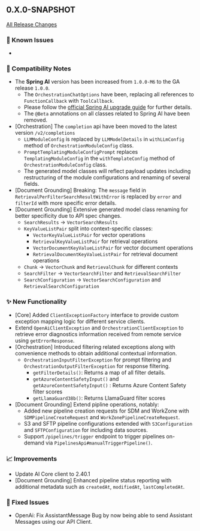 ## 0.X.0-SNAPSHOT

[All Release Changes](https://github.com/SAP/ai-sdk-java/releases/)

### 🚧 Known Issues

-

### 🔧 Compatibility Notes

- The **Spring AI** version has been increased from `1.0.0-M6` to the GA release `1.0.0`.
    - The `OrchestrationChatOptions` have been, replacing all references to `FunctionCallback` with `ToolCallback`.
    - Please follow the [official Spring AI upgrade guide](https://docs.spring.io/spring-ai/reference/upgrade-notes.html#upgrading-to-1-0-0-RC1) for further details.
    - The `@Beta` annotations on all classes related to Spring AI have been removed.
- [Orchestration] The `completion` api have been moved to the latest version `/v2/completions`
    - `LLMModuleConfig` is replaced by `LLMModelDetails` in `withLLmConfig` method of `OrchestrationModuleConfig` class.
    - `PromptTemplatingModuleConfigPrompt` replaces `TemplatingModuleConfig` in the `withTemplateConfig` method of `OrchestrationModuleConfig` class.
    - The generated model classes will reflect payload updates including restructuring of the module configurations and renaming of several fields.
- [Document Grounding] Breaking: The `message` field in `RetrievalPerFilterSearchResultWithError` is replaced by `error` and `filterId` with more specific error details.
- [Document Grounding] Extensive generated model class renaming for better specificity due to API spec changes.
    - `SearchResults` → `VectorSearchResults`
    - `KeyValueListPair` split into context-specific classes:
        - `VectorKeyValueListPair` for vector operations
        - `RetrievalKeyValueListPair` for retrieval operations
        - `VectorDocumentKeyValueListPair` for vector document operations
        - `RetrievalDocumentKeyValueListPair` for retrieval document operations
    - `Chunk` → `VectorChunk` and `RetrievalChunk` for different contexts
    - `SearchFilter` → `VectorSearchFilter` and `RetrievalSearchFilter`
    - `SearchConfiguration` → `VectorSearchConfiguration` and `RetrievalSearchConfiguration`

### ✨ New Functionality

- [Core] Added `ClientExceptionFactory` interface to provide custom exception mapping logic for different service clients.
- Extend `OpenAiClientException` and `OrchestrationClientException` to retrieve error diagnostics information received from remote service using `getErrorResponse`.
- [Orchestration] Introduced filtering related exceptions along with convenience methods to obtain additional contextual information.
    - `OrchestrationInputFilterException` for prompt filtering and `OrchestrationOutputFilterException` for response filtering.
        - `getFilterDetails()`: Returns a map of all filter details.
        - `getAzureContentSafetyInput()` and `getAzureContentSafetyInput()` : Returns Azure Content Safety filter scores
        - `getLlamaGuard38b()`: Returns LlamaGuard filter scores
- [Document Grounding] Extend pipline operations, notably:
    - Added new pipeline creation requests for SDM and WorkZone with `SDMPipelineCreateRequest` and `WorkZonePipelineCreateRequest`.
    - S3 and SFTP pipeline configurations extended with `S3Configuration` and `SFTPConfiguration` for including data sources.
    - Support `/pipelines/trigger` endpoint to trigger pipelines on-demand via `PipelinesApi#manualTriggerPipeline()`.

### 📈 Improvements

- Update AI Core client to 2.40.1
- [Document Grounding] Enhanced pipeline status reporting with additional metadata such as `createdAt`, `modifiedAt`, `lastCompletedAt`.

### 🐛 Fixed Issues

- OpenAi: Fix AssistantMessage Bug by now being able to send Assistant Messages using our API Client. 
